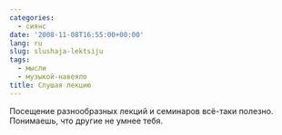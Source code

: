 ```yaml
---
categories:
  - сиянс
date: '2008-11-08T16:55:00+00:00'
lang: ru
slug: slushaja-lektsiju
tags:
  - мысли
  - музыкой-навеяло
title: Слушая лекцию
---
```




Посещение разнообразных лекций и семинаров всё-таки полезно. Понимаешь, что другие не умнее тебя.